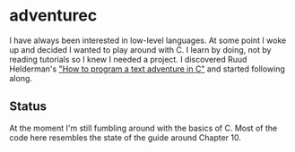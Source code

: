 adventurec
=======

I have always been interested in low-level languages. At some point I woke up and decided I wanted to play around with C. I learn by doing, not by reading tutorials so I knew I needed a project. 
I discovered Ruud Helderman's ["How to program a text adventure in C"](https://helderman.github.io/htpataic/htpataic01.html) and started following along. 

## Status
At the moment I'm still fumbling around with the basics of C. Most of the code here resembles the state of the guide around Chapter 10.
